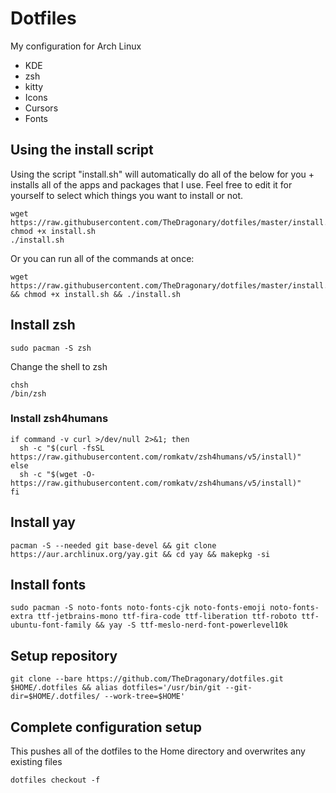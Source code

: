 # Dotfiles
My configuration for Arch Linux
- KDE
- zsh
- kitty
- Icons
- Cursors
- Fonts

## Using the install script
Using the script "install.sh" will automatically do all of the below for you + installs all of the apps and packages that I use. Feel free to edit it for yourself to select which things you want to install or not.
```
wget https://raw.githubusercontent.com/TheDragonary/dotfiles/master/install.sh
chmod +x install.sh
./install.sh
```
Or you can run all of the commands at once:
```
wget https://raw.githubusercontent.com/TheDragonary/dotfiles/master/install.sh && chmod +x install.sh && ./install.sh
```

## Install zsh
```
sudo pacman -S zsh 
```
Change the shell to zsh
```
chsh
/bin/zsh
```
### Install zsh4humans
```
if command -v curl >/dev/null 2>&1; then
  sh -c "$(curl -fsSL https://raw.githubusercontent.com/romkatv/zsh4humans/v5/install)"
else
  sh -c "$(wget -O- https://raw.githubusercontent.com/romkatv/zsh4humans/v5/install)"
fi
```
## Install yay
```
pacman -S --needed git base-devel && git clone https://aur.archlinux.org/yay.git && cd yay && makepkg -si
```
## Install fonts
```
sudo pacman -S noto-fonts noto-fonts-cjk noto-fonts-emoji noto-fonts-extra ttf-jetbrains-mono ttf-fira-code ttf-liberation ttf-roboto ttf-ubuntu-font-family && yay -S ttf-meslo-nerd-font-powerlevel10k
```

## Setup repository
```
git clone --bare https://github.com/TheDragonary/dotfiles.git $HOME/.dotfiles && alias dotfiles='/usr/bin/git --git-dir=$HOME/.dotfiles/ --work-tree=$HOME'
```

## Complete configuration setup
This pushes all of the dotfiles to the Home directory and overwrites any existing files
```
dotfiles checkout -f
```
